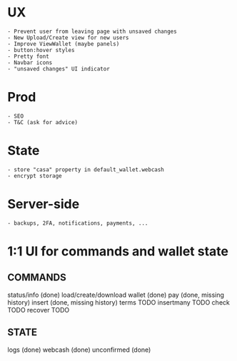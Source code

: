 # UX
	- Prevent user from leaving page with unsaved changes
	- New Upload/Create view for new users
	- Improve ViewWallet (maybe panels)
	- button:hover styles
	- Pretty font
	- Navbar icons
	- "unsaved changes" UI indicator

# Prod

	- SEO
	- T&C (ask for advice)

# State
	- store "casa" property in default_wallet.webcash
	- encrypt storage

# Server-side
	- backups, 2FA, notifications, payments, ...

# 1:1 UI for commands and wallet state

## COMMANDS
status/info (done)
load/create/download wallet (done)
pay (done, missing history)
insert (done, missing history)
terms TODO
insertmany TODO
check TODO
recover TODO

## STATE
logs (done)
webcash (done)
unconfirmed (done)
